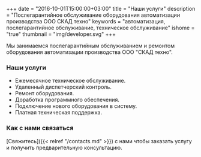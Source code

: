 +++
date = "2016-10-01T15:00:00+03:00"
title = "Наши услуги"
description = "Послегарантийное обслуживание оборудования автоматизации производства ООО СКАД техно"
keywords = "автоматизация, послегарантийное обслуживание, техническое обслуживание"
ishome = "true"
thumbnail = "img/developer.svg"
+++

Мы занимаемся послегарантийным обслуживанием и ремонтом оборудования автоматизации производства ООО "СКАД техно".

### Наши услуги
- Ежемесячное техническое обслуживание.
- Удаленный диспетчерский контроль.
- Ремонт оборудования.
- Доработка программного обеспечения.
- Подключение нового оборудования в систему.
- Платная техническая поддержка.

### Как с нами связаться
[Cвяжитесь]({{< relref "/contacts.md" >}}) с нами чтобы заказать услугу и получить предварительную консультацию.
